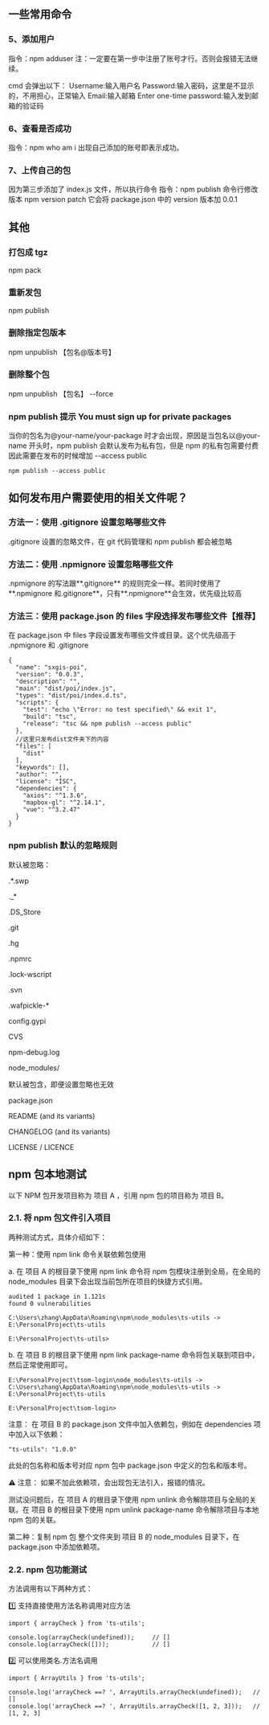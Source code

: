 ## 一些常用命令

### 5、添加用户

指令：npm adduser
注：一定要在第一步中注册了账号才行。否则会报错无法继续。

cmd 会弹出以下：
Username:输入用户名
Password:输入密码，这里是不显示的，不用担心，正常输入
Email:输入邮箱
Enter one-time password:输入发到邮箱的验证码

### 6、查看是否成功

指令：npm who am i
出现自己添加的账号即表示成功。

### 7、上传自己的包

因为第三步添加了 index.js 文件，所以执行命令
指令：npm publish
命令行修改版本
npm version patch
它会将 package.json 中的 version 版本加 0.0.1

## 其他

### 打包成 tgz

npm pack

### 重新发包

npm publish

### 删除指定包版本

npm unpublish 【包名@版本号】

### 删除整个包

npm unpublish 【包名】 --force

### npm publish 提示 You must sign up for private packages

当你的包名为@your-name/your-package 时才会出现，原因是当包名以@your-name 开头时，npm publish 会默认发布为私有包，但是 npm 的私有包需要付费
因此需要在发布的时候增加 --access public

```
npm publish --access public
```

## 如何发布用户需要使用的相关文件呢？

### 方法一：使用 .gitignore 设置忽略哪些文件

.gitignore 设置的忽略文件，在 git 代码管理和 npm publish 都会被忽略

### 方法二：使用 .npmignore 设置忽略哪些文件

.npmignore 的写法跟**.gitignore** 的规则完全一样。若同时使用了**.npmignore 和.gitignore**，只有**.npmignore**会生效，优先级比较高

### 方法三：使用 package.json 的 files 字段选择发布哪些文件【推荐】

在 package.json 中 files 字段设置发布哪些文件或目录。这个优先级高于 .npmignore 和 .gitignore

```
{
  "name": "sxgis-poi",
  "version": "0.0.3",
  "description": "",
  "main": "dist/poi/index.js",
  "types": "dist/poi/index.d.ts",
  "scripts": {
    "test": "echo \"Error: no test specified\" && exit 1",
    "build": "tsc",
    "release": "tsc && npm publish --access public"
  },
  //这里只发布dist文件夹下的内容
  "files": [
    "dist"
  ],
  "keywords": [],
  "author": "",
  "license": "ISC",
  "dependencies": {
    "axios": "^1.3.6",
    "mapbox-gl": "^2.14.1",
    "vue": "^3.2.47"
  }
}
```

### npm publish 默认的忽略规则

默认被忽略：

.\*.swp

.\_\*

.DS_Store

.git

.hg

.npmrc

.lock-wscript

.svn

.wafpickle-\*

config.gypi

CVS

npm-debug.log

node_modules/

默认被包含，即便设置忽略也无效

package.json

README (and its variants)

CHANGELOG (and its variants)

LICENSE / LICENCE

## npm 包本地测试

以下 NPM 包开发项目称为 项目 A ，引用 npm 包的项目称为 项目 B。

### 2.1. 将 npm 包文件引入项目

两种测试方式，具体介绍如下：

第一种：使用 npm link 命令关联依赖包使用

a. 在 项目 A 的根目录下使用 npm link 命令将 npm 包模块注册到全局，在全局的 node_modules 目录下会出现当前包所在项目的快捷方式引用。

```E:\PersonalProject\ts-utils>npm link
audited 1 package in 1.121s
found 0 vulnerabilities

C:\Users\zhang\AppData\Roaming\npm\node_modules\ts-utils -> E:\PersonalProject\ts-utils

E:\PersonalProject\ts-utils>
```

b. 在 项目 B 的根目录下使用 npm link package-name 命令将包关联到项目中，然后正常使用即可。

```E:\PersonalProject\tsom-login>npm link ts-utils
E:\PersonalProject\tsom-login\node_modules\ts-utils -> C:\Users\zhang\AppData\Roaming\npm\node_modules\ts-utils -> E:\PersonalProject\ts-utils

E:\PersonalProject\tsom-login>
```

注意： 在 项目 B 的 package.json 文件中加入依赖包，例如在 dependencies 项中加入以下依赖：

```
"ts-utils": "1.0.0"
```

此处的包名称和版本号对应 npm 包中 package.json 中定义的包名和版本号。

⚠ 注意： 如果不加此依赖项，会出现包无法引入，报错的情况。

测试没问题后，在 项目 A 的根目录下使用 npm unlink 命令解除项目与全局的关联。在 项目 B 的根目录下使用 npm unlink package-name 命令解除项目与本地 npm 包的关联。

第二种：复制 npm 包 整个文件夹到 项目 B 的 node_modules 目录下，在 package.json 中添加依赖项。

### 2.2. npm 包功能测试

方法调用有以下两种方式：

1️⃣ 支持直接使用方法名称调用对应方法

```
import { arrayCheck } from 'ts-utils';

console.log(arrayCheck(undefined));     // []
console.log(arrayCheck([]));            // []
```

2️⃣ 可以使用类名.方法名调用

```
import { ArrayUtils } from 'ts-utils';

console.log('arrayCheck ==? ', ArrayUtils.arrayCheck(undefined));   // []
console.log('arrayCheck ==? ', ArrayUtils.arrayCheck([1, 2, 3]));   // [1, 2, 3]
```
